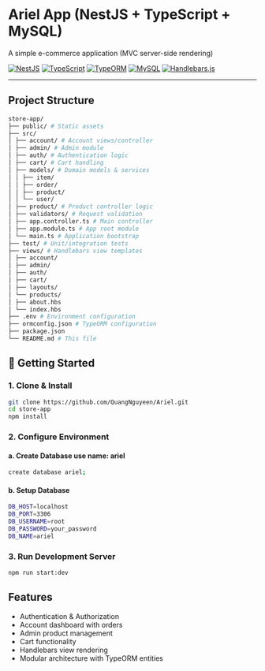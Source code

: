 # Ariel App (NestJS + TypeScript + MySQL)

A simple e-commerce application (MVC server-side rendering)

[![NestJS](https://img.shields.io/badge/nestjs-%23E0234E.svg?style=for-the-badge&logo=nestjs&logoColor=white)](https://nestjs.com/)
[![TypeScript](https://img.shields.io/badge/typescript-%23007ACC.svg?style=for-the-badge&logo=typescript&logoColor=white)](https://www.typescriptlang.org/)
[![TypeORM](https://img.shields.io/badge/typeorm-%23167BFF.svg?style=for-the-badge&logo=typeorm&logoColor=white)](https://typeorm.io/)
[![MySQL](https://img.shields.io/badge/mysql-%2300f.svg?style=for-the-badge&logo=mysql&logoColor=white)](https://www.mysql.com/)
[![Handlebars.js](https://img.shields.io/badge/handlebars.js-%23f0772b.svg?style=for-the-badge&logo=handlebars.js&logoColor=white)](https://handlebarsjs.com/)

---

## Project Structure
```bash
store-app/
├── public/ # Static assets
├── src/
│ ├── account/ # Account views/controller
│ ├── admin/ # Admin module
│ ├── auth/ # Authentication logic
│ ├── cart/ # Cart handling
│ ├── models/ # Domain models & services
│ │ ├── item/
│ │ ├── order/
│ │ ├── product/
│ │ └── user/
│ ├── product/ # Product controller logic
│ ├── validators/ # Request validation
│ ├── app.controller.ts # Main controller
│ ├── app.module.ts # App root module
│ └── main.ts # Application bootstrap
├── test/ # Unit/integration tests
├── views/ # Handlebars view templates
│ ├── account/
│ ├── admin/
│ ├── auth/
│ ├── cart/
│ ├── layouts/
│ └── products/
│ ├── about.hbs
│ └── index.hbs
├── .env # Environment configuration
├── ormconfig.json # TypeORM configuration
├── package.json
└── README.md # This file
```
## 🚀 Getting Started

### 1. Clone & Install
```bash
git clone https://github.com/QuangNguyeen/Ariel.git
cd store-app
npm install
```
### 2. Configure Environment
#### a. Create Database use name: ariel
```bash
create database ariel;
```
#### b. Setup Database
```bash
DB_HOST=localhost
DB_PORT=3306
DB_USERNAME=root
DB_PASSWORD=your_password
DB_NAME=ariel
```
### 3. Run Development Server
```bash
npm run start:dev
```
## Features
- Authentication & Authorization
- Account dashboard with orders
- Admin product management
- Cart functionality
- Handlebars view rendering
- Modular architecture with TypeORM entities

